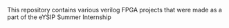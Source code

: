 This repository contains various verilog FPGA projects that were made as a part of the eYSIP Summer Internship

